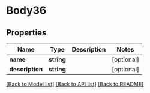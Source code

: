 # Body36

## Properties
Name | Type | Description | Notes
------------ | ------------- | ------------- | -------------
**name** | **string** |  | [optional] 
**description** | **string** |  | [optional] 

[[Back to Model list]](../README.md#documentation-for-models) [[Back to API list]](../README.md#documentation-for-api-endpoints) [[Back to README]](../README.md)


